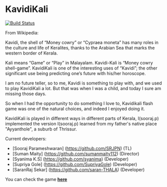 # KavidiKali

[![Build Status](https://travis-ci.org/sumanmaity112/KavidiKali.svg?branch=master)](https://travis-ci.org/sumanmaity112/KavidiKali)

From Wikipedia:

Kavidi, the shell of “Money cowry” or “Cypraea moneta” has many roles in the culture and life of Keralites, thanks to the Arabian Sea that marks the western border of Kerala.


Kali means “Game” or “Play” in Malayalam. Kavidi-Kali is “Money cowry shell-game”. KavidiKali is one of the interesting uses of “Kavidi”; the other significant use being predicting one’s future with his/her horoscope.


I am no future teller, so to me, Kavidi is something to play with, and we used to play KavidiKali a lot. But that was when I was a child, and today I sure am missing those days.

So when I had the opportunity to do something I love to, Kavidikali flash game was one of the natural choices, and indeed I enjoyed doing it.


KavidiKali is played in different ways in different parts of Kerala, I(sooraj.p) implemented the version I(sooraj.p) learned from my father's native place "Ayyanthole", a suburb of Thrissur. 

Current developers:

* [Sooraj Parameshwaran] (https://github.com/SRJPN) (TL)
* [Suman Maity] (https://github.com/sumanmaity112) (Director)
* [Syanima K.S] (https://github.com/syanima) (Developer)
* [Supriya Gole] (https://github.com/SupriyaGole) (Developer)
* [SaranRaj Sekar] (https://github.com/saran-THALA) (Developer)

You can check the game **[here](https://kavidikali-5stars.rhcloud.com/)**
